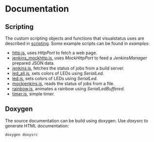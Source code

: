 Documentation
=============

Scripting
---------

The custom scripting objects and functions that visualstatus uses are described in [scripting](scripting.md). Some example scripts can be found in _examples_:

* [http.js](examples/http.js), uses _HttpPort_ to fetch a web page.
* [jenkins_mockhttp.js](examples/jenkins_mockhttp.js), uses _MockHttpPort_ to feed a _JenkinsManager_ prepared JSON data.
* [jenkins.js](examples/jenkins.js), fetches the status of jobs from a build server.
* [led_all.js](examples/led_all.js), sets colors of LEDs using _SerialLed_.
* [led.js](examples/led.js), sets colors of LEDs using _SerialLed_.
* [mockjenkins.js](examples/mockjenkins.js), reads the status of jobs from a file.
* [rainbow.js](examples/rainbow.js), animates a rainbow using _SerialLedBuffered_.
* [timer.js](examples/timer.js), simple timer.

Doxygen
-------

The source documentation can be build using doxygen. Use _doxysrc_ to generate HTML documentation:

```
doxygen doxysrc
```
